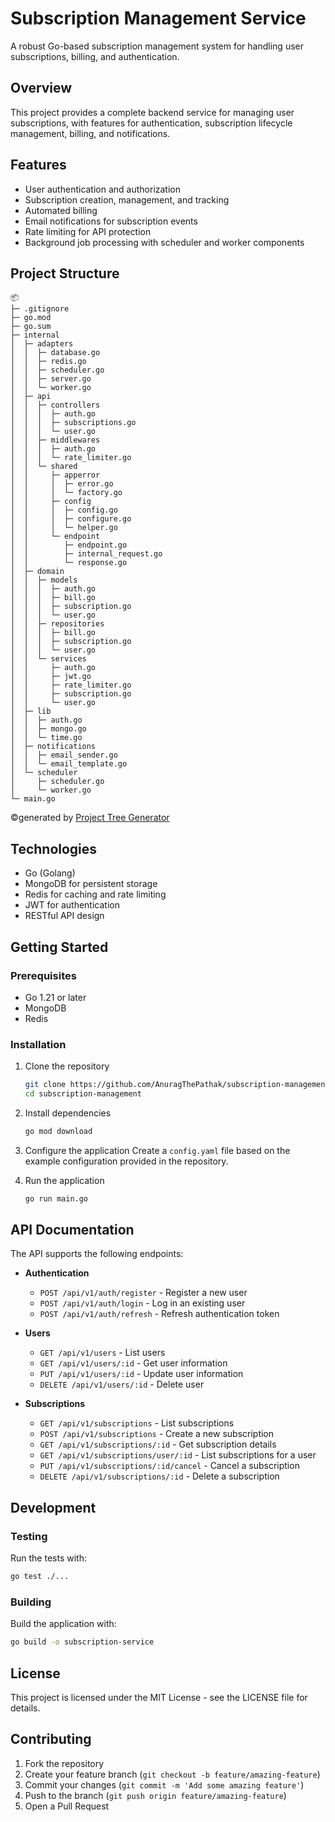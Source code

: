 # Subscription Management Service

A robust Go-based subscription management system for handling user subscriptions, billing, and authentication.

## Overview

This project provides a complete backend service for managing user subscriptions, with features for authentication, subscription lifecycle management, billing, and notifications.

## Features

- User authentication and authorization
- Subscription creation, management, and tracking
- Automated billing
- Email notifications for subscription events
- Rate limiting for API protection
- Background job processing with scheduler and worker components

## Project Structure

```
📦 
├─ .gitignore
├─ go.mod
├─ go.sum
├─ internal
│  ├─ adapters
│  │  ├─ database.go
│  │  ├─ redis.go
│  │  ├─ scheduler.go
│  │  ├─ server.go
│  │  └─ worker.go
│  ├─ api
│  │  ├─ controllers
│  │  │  ├─ auth.go
│  │  │  ├─ subscriptions.go
│  │  │  └─ user.go
│  │  ├─ middlewares
│  │  │  ├─ auth.go
│  │  │  └─ rate_limiter.go
│  │  └─ shared
│  │     ├─ apperror
│  │     │  ├─ error.go
│  │     │  └─ factory.go
│  │     ├─ config
│  │     │  ├─ config.go
│  │     │  ├─ configure.go
│  │     │  └─ helper.go
│  │     └─ endpoint
│  │        ├─ endpoint.go
│  │        ├─ internal_request.go
│  │        └─ response.go
│  ├─ domain
│  │  ├─ models
│  │  │  ├─ auth.go
│  │  │  ├─ bill.go
│  │  │  ├─ subscription.go
│  │  │  └─ user.go
│  │  ├─ repositories
│  │  │  ├─ bill.go
│  │  │  ├─ subscription.go
│  │  │  └─ user.go
│  │  └─ services
│  │     ├─ auth.go
│  │     ├─ jwt.go
│  │     ├─ rate_limiter.go
│  │     ├─ subscription.go
│  │     └─ user.go
│  ├─ lib
│  │  ├─ auth.go
│  │  ├─ mongo.go
│  │  └─ time.go
│  ├─ notifications
│  │  ├─ email_sender.go
│  │  └─ email_template.go
│  └─ scheduler
│     ├─ scheduler.go
│     └─ worker.go
└─ main.go
```
©generated by [Project Tree Generator](https://woochanleee.github.io/project-tree-generator)

## Technologies

- Go (Golang)
- MongoDB for persistent storage
- Redis for caching and rate limiting
- JWT for authentication
- RESTful API design

## Getting Started

### Prerequisites

- Go 1.21 or later
- MongoDB
- Redis

### Installation

1. Clone the repository
   ```bash
   git clone https://github.com/AnuragThePathak/subscription-management.git
   cd subscription-management
   ```

2. Install dependencies
   ```bash
   go mod download
   ```

3. Configure the application
   Create a `config.yaml` file based on the example configuration provided in the repository.

4. Run the application
   ```bash
   go run main.go
   ```

## API Documentation

The API supports the following endpoints:

- **Authentication**
  - `POST /api/v1/auth/register` - Register a new user
  - `POST /api/v1/auth/login` - Log in an existing user
  - `POST /api/v1/auth/refresh` - Refresh authentication token
    
- **Users**
  - `GET /api/v1/users` - List users
  - `GET /api/v1/users/:id` - Get user information
  - `PUT /api/v1/users/:id` - Update user information
  - `DELETE /api/v1/users/:id` - Delete user
    
- **Subscriptions**
  - `GET /api/v1/subscriptions` - List subscriptions
  - `POST /api/v1/subscriptions` - Create a new subscription
  - `GET /api/v1/subscriptions/:id` - Get subscription details
  - `GET /api/v1/subscriptions/user/:id` - List subscriptions for a user
  - `PUT /api/v1/subscriptions/:id/cancel` - Cancel a subscription
  - `DELETE /api/v1/subscriptions/:id` - Delete a subscription

## Development

### Testing

Run the tests with:

```bash
go test ./...
```

### Building

Build the application with:

```bash
go build -o subscription-service
```

## License

This project is licensed under the MIT License - see the LICENSE file for details.

## Contributing

1. Fork the repository
2. Create your feature branch (`git checkout -b feature/amazing-feature`)
3. Commit your changes (`git commit -m 'Add some amazing feature'`)
4. Push to the branch (`git push origin feature/amazing-feature`)
5. Open a Pull Request
